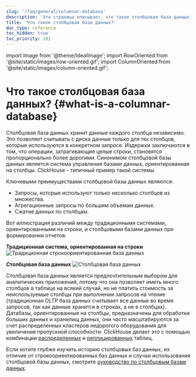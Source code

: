 ```yaml
---
slug: '/faq/general/columnar-database'
description: 'Эта страница описывает, что такое столбцовая база данных.'
title: 'Что такое столбцовая база данных?'
doc_type: reference
toc_hidden: true
toc_priority: 101
---
```

import Image from '@theme/IdealImage';
import RowOriented from '@site/static/images/row-oriented.gif';
import ColumnOriented from '@site/static/images/column-oriented.gif';


# Что такое столбцовая база данных? {#what-is-a-columnar-database}

Столбцовая база данных хранит данные каждого столбца независимо. Это позволяет считывать с диска данные только для тех столбцов, которые используются в конкретном запросе. Издержки заключаются в том, что операции, затрагивающие целые строки, становятся пропорционально более дорогими. Синонимом столбцовой базы данных является система управления базами данных, ориентированная на столбцы. ClickHouse - типичный пример такой системы.

Ключевыми преимуществами столбцовой базы данных являются:

- Запросы, которые используют только несколько столбцов из множества.
- Агрегационные запросы по большим объемам данных.
- Сжатие данных по столбцам.

Вот иллюстрация различий между традиционными системами, ориентированными на строки, и столбцовыми базами данных при формировании отчетов:

**Традиционная система, ориентированная на строки**
<Image img={RowOriented} alt="Традиционная строкоориентированная база данных" size="md" border />

**Столбцовая база данных**
<Image img={ColumnOriented} alt="Столбцовая база данных" size="md" border />

Столбцовая база данных является предпочтительным выбором для аналитических приложений, потому что она позволяет иметь много столбцов в таблице на всякий случай, но не платить стоимость за неиспользуемые столбцы при выполнении запросов на чтение (традиционная OLTP база данных считывает все данные во время запросов, так как данные хранятся в строках, а не в столбцах). Датабазы, ориентированные на столбцы, предназначены для обработки больших данных и хранилищ данных, они часто масштабируются за счет распределенных кластеров недорогого оборудования для увеличения пропускной способности. ClickHouse делает это с помощью комбинации [распределенных](../../engines/table-engines/special/distributed.md) и [реплицированных](../../engines/table-engines/mergetree-family/replication.md) таблиц.

Если хотите глубже изучить историю столбцовых баз данных, их отличие от строкоориентированных баз данных и случаи использования столбцовой базы данных, смотрите [руководство по столбцовым базам данных](https://clickhouse.com/engineering-resources/what-is-columnar-database).
